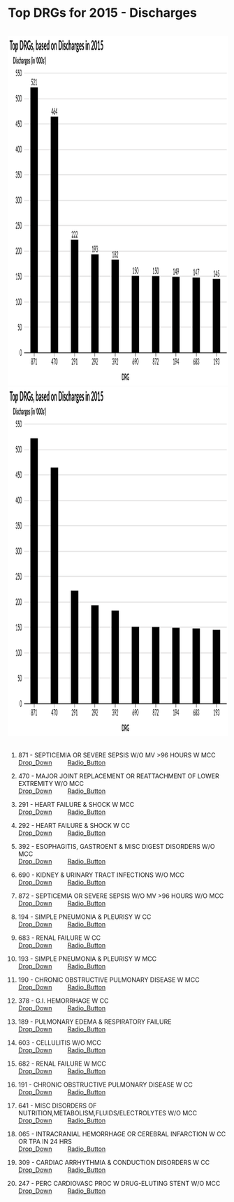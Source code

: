 # Top DRGs for 2015 - Discharges


<br>
<div style="text-align: center;"> <IMG class="plain" SRC="Discharges_labels_2015.svg"  style="background:none; border:none; box-shadow:none;"  width="900" height="800" ALT="image">
<em></em></div>


 

<div style="text-align: center;"> <IMG class="plain" SRC="Discharges_2015.svg"  style="background:none; border:none; box-shadow:none;"  width="900" height="800" ALT="image">
<em></em></div>
<br>
    
    

1.  871 - SEPTICEMIA OR SEVERE SEPSIS W/O MV >96 HOURS W MCC  
[Drop_Down](http://mvigoda.github.io/datasets/Year_2015/2015_Charts/2015_1_871_Chart.html)   &nbsp; &nbsp; &nbsp; &nbsp;  [Radio_Button](http://mvigoda.github.io/datasets/Year_2015/2015_Charts/2015_1_871_radio_button_Chart.html)  


2.  470 - MAJOR JOINT REPLACEMENT OR REATTACHMENT OF LOWER EXTREMITY W/O MCC  
[Drop_Down](http://mvigoda.github.io/datasets/Year_2015/2015_Charts/2015_2_470_Chart.html)   &nbsp; &nbsp; &nbsp; &nbsp;  [Radio_Button](http://mvigoda.github.io/datasets/Year_2015/2015_Charts/2015_2_470_radio_button_Chart.html)  

3.  291 - HEART FAILURE & SHOCK W MCC  
[Drop_Down](http://mvigoda.github.io/datasets/Year_2015/2015_Charts/2015_3_291_Chart.html)   &nbsp; &nbsp; &nbsp; &nbsp;  [Radio_Button](http://mvigoda.github.io/datasets/Year_2015/2015_Charts/2015_3_291_radio_button_Chart.html)  

4.  292 - HEART FAILURE & SHOCK W CC  
[Drop_Down](http://mvigoda.github.io/datasets/Year_2015/2015_Charts/2015_4_292_Chart.html)   &nbsp; &nbsp; &nbsp; &nbsp;  [Radio_Button](http://mvigoda.github.io/datasets/Year_2015/2015_Charts/2015_4_292_radio_button_Chart.html)  

5.  392 - ESOPHAGITIS, GASTROENT & MISC DIGEST DISORDERS W/O MCC  
[Drop_Down](http://mvigoda.github.io/datasets/Year_2015/2015_Charts/2015_5_392_Chart.html)   &nbsp; &nbsp; &nbsp; &nbsp;  [Radio_Button](http://mvigoda.github.io/datasets/Year_2015/2015_Charts/2015_5_392_radio_button_Chart.html)  

6.  690 - KIDNEY & URINARY TRACT INFECTIONS W/O MCC  
[Drop_Down](http://mvigoda.github.io/datasets/Year_2015/2015_Charts/2015_6_690_Chart.html)   &nbsp; &nbsp; &nbsp; &nbsp;  [Radio_Button](http://mvigoda.github.io/datasets/Year_2015/2015_Charts/2015_6_690_radio_button_Chart.html)  

7.  872 - SEPTICEMIA OR SEVERE SEPSIS W/O MV >96 HOURS W/O MCC  
[Drop_Down](http://mvigoda.github.io/datasets/Year_2015/2015_Charts/2015_7_872_Chart.html)   &nbsp; &nbsp; &nbsp; &nbsp;  [Radio_Button](http://mvigoda.github.io/datasets/Year_2015/2015_Charts/2015_7_872_radio_button_Chart.html)  

8.  194 - SIMPLE PNEUMONIA & PLEURISY W CC  
[Drop_Down](http://mvigoda.github.io/datasets/Year_2015/2015_Charts/2015_8_194_Chart.html)   &nbsp; &nbsp; &nbsp; &nbsp;  [Radio_Button](http://mvigoda.github.io/datasets/Year_2015/2015_Charts/2015_8_194_radio_button_Chart.html)  

9.  683 - RENAL FAILURE W CC  
[Drop_Down](http://mvigoda.github.io/datasets/Year_2015/2015_Charts/2015_9_683_Chart.html)   &nbsp; &nbsp; &nbsp; &nbsp;  [Radio_Button](http://mvigoda.github.io/datasets/Year_2015/2015_Charts/2015_9_683_radio_button_Chart.html)  


 

10.  193 - SIMPLE PNEUMONIA & PLEURISY W MCC  
[Drop_Down](http://mvigoda.github.io/datasets/Year_2015/2015_Charts/2015_10_193_Chart.html)   &nbsp; &nbsp; &nbsp; &nbsp;  [Radio_Button](http://mvigoda.github.io/datasets/Year_2015/2015_Charts/2015_10_193_radio_button_Chart.html)  

11.  190 - CHRONIC OBSTRUCTIVE PULMONARY DISEASE W MCC  
[Drop_Down](http://mvigoda.github.io/datasets/Year_2015/2015_Charts/2015_11_190_Chart.html)   &nbsp; &nbsp; &nbsp; &nbsp;  [Radio_Button](http://mvigoda.github.io/datasets/Year_2015/2015_Charts/2015_11_190_radio_button_Chart.html)  

12.  378 - G.I. HEMORRHAGE W CC  
[Drop_Down](http://mvigoda.github.io/datasets/Year_2015/2015_Charts/2015_12_378_Chart.html)   &nbsp; &nbsp; &nbsp; &nbsp;  [Radio_Button](http://mvigoda.github.io/datasets/Year_2015/2015_Charts/2015_12_378_radio_button_Chart.html)  

13.  189 - PULMONARY EDEMA & RESPIRATORY FAILURE  
[Drop_Down](http://mvigoda.github.io/datasets/Year_2015/2015_Charts/2015_13_189_Chart.html)   &nbsp; &nbsp; &nbsp; &nbsp;  [Radio_Button](http://mvigoda.github.io/datasets/Year_2015/2015_Charts/2015_13_189_radio_button_Chart.html)  

14.  603 - CELLULITIS W/O MCC  
[Drop_Down](http://mvigoda.github.io/datasets/Year_2015/2015_Charts/2015_14_603_Chart.html)   &nbsp; &nbsp; &nbsp; &nbsp;  [Radio_Button](http://mvigoda.github.io/datasets/Year_2015/2015_Charts/2015_14_603_radio_button_Chart.html)  

15.  682 - RENAL FAILURE W MCC  
[Drop_Down](http://mvigoda.github.io/datasets/Year_2015/2015_Charts/2015_15_682_Chart.html)   &nbsp; &nbsp; &nbsp; &nbsp;  [Radio_Button](http://mvigoda.github.io/datasets/Year_2015/2015_Charts/2015_15_682_radio_button_Chart.html)  

16.  191 - CHRONIC OBSTRUCTIVE PULMONARY DISEASE W CC  
[Drop_Down](http://mvigoda.github.io/datasets/Year_2015/2015_Charts/2015_16_191_Chart.html)   &nbsp; &nbsp; &nbsp; &nbsp;  [Radio_Button](http://mvigoda.github.io/datasets/Year_2015/2015_Charts/2015_16_191_radio_button_Chart.html)  

17.  641 - MISC DISORDERS OF NUTRITION,METABOLISM,FLUIDS/ELECTROLYTES W/O MCC  
[Drop_Down](http://mvigoda.github.io/datasets/Year_2015/2015_Charts/2015_17_641_Chart.html)   &nbsp; &nbsp; &nbsp; &nbsp;  [Radio_Button](http://mvigoda.github.io/datasets/Year_2015/2015_Charts/2015_17_641_radio_button_Chart.html)  

18.  065 - INTRACRANIAL HEMORRHAGE OR CEREBRAL INFARCTION W CC OR TPA IN 24 HRS  
[Drop_Down](http://mvigoda.github.io/datasets/Year_2015/2015_Charts/2015_18_65_Chart.html)   &nbsp; &nbsp; &nbsp; &nbsp;  [Radio_Button](http://mvigoda.github.io/datasets/Year_2015/2015_Charts/2015_18_65_radio_button_Chart.html)  

19.  309 - CARDIAC ARRHYTHMIA & CONDUCTION DISORDERS W CC  
[Drop_Down](http://mvigoda.github.io/datasets/Year_2015/2015_Charts/2015_19_309_Chart.html)   &nbsp; &nbsp; &nbsp; &nbsp;  [Radio_Button](http://mvigoda.github.io/datasets/Year_2015/2015_Charts/2015_19_309_radio_button_Chart.html)  

20.  247 - PERC CARDIOVASC PROC W DRUG-ELUTING STENT W/O MCC  
[Drop_Down](http://mvigoda.github.io/datasets/Year_2015/2015_Charts/2015_20_247_Chart.html)   &nbsp; &nbsp; &nbsp; &nbsp;  [Radio_Button](http://mvigoda.github.io/datasets/Year_2015/2015_Charts/2015_20_247_radio_button_Chart.html)  



